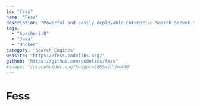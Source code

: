 ```yaml
---
id: "fess"
name: "Fess"
description: "Powerful and easily deployable Enterprise Search Server."
tags:
  - "Apache-2.0"
  - "Java"
  - "Docker"
category: "Search Engines"
website: "https://fess.codelibs.org/"
github: "https://github.com/codelibs/fess"
#image: "/placeholder.svg?height=300&width=400"
---
```


# Fess
